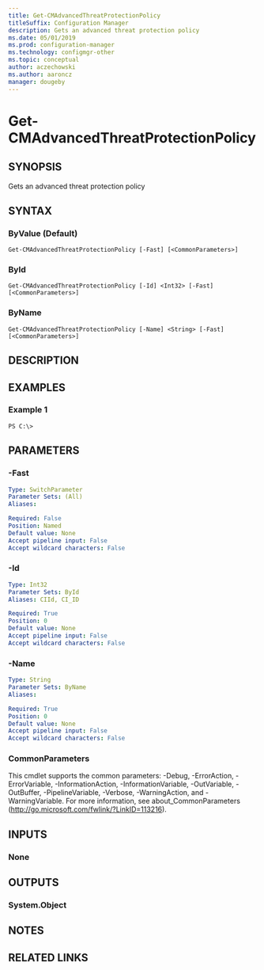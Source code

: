 ```yaml
---
title: Get-CMAdvancedThreatProtectionPolicy
titleSuffix: Configuration Manager
description: Gets an advanced threat protection policy
ms.date: 05/01/2019
ms.prod: configuration-manager
ms.technology: configmgr-other
ms.topic: conceptual
author: aczechowski
ms.author: aaroncz
manager: dougeby
---
```


# Get-CMAdvancedThreatProtectionPolicy

## SYNOPSIS
Gets an advanced threat protection policy

## SYNTAX

### ByValue (Default)
```
Get-CMAdvancedThreatProtectionPolicy [-Fast] [<CommonParameters>]
```

### ById
```
Get-CMAdvancedThreatProtectionPolicy [-Id] <Int32> [-Fast] [<CommonParameters>]
```

### ByName
```
Get-CMAdvancedThreatProtectionPolicy [-Name] <String> [-Fast] [<CommonParameters>]
```

## DESCRIPTION
 

## EXAMPLES

### Example 1
```
PS C:\>  
```

 

## PARAMETERS

### -Fast
 

```yaml
Type: SwitchParameter
Parameter Sets: (All)
Aliases: 

Required: False
Position: Named
Default value: None
Accept pipeline input: False
Accept wildcard characters: False
```

### -Id
 

```yaml
Type: Int32
Parameter Sets: ById
Aliases: CIId, CI_ID

Required: True
Position: 0
Default value: None
Accept pipeline input: False
Accept wildcard characters: False
```

### -Name
 

```yaml
Type: String
Parameter Sets: ByName
Aliases: 

Required: True
Position: 0
Default value: None
Accept pipeline input: False
Accept wildcard characters: False
```

### CommonParameters
This cmdlet supports the common parameters: -Debug, -ErrorAction, -ErrorVariable, -InformationAction, -InformationVariable, -OutVariable, -OutBuffer, -PipelineVariable, -Verbose, -WarningAction, and -WarningVariable. For more information, see about_CommonParameters (http://go.microsoft.com/fwlink/?LinkID=113216).

## INPUTS

### None

## OUTPUTS

### System.Object

## NOTES

## RELATED LINKS

